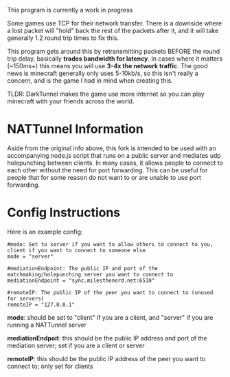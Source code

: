 This program is currently a work in progress  
  
Some games use TCP for their network transfer. There is a downside where a lost packet will "hold" back the rest of the packets after it, and it will take generally 1.2 round trip times to fix this.  
  
This program gets around this by retransmitting packets BEFORE the round trip delay, basically __trades bandwidth for latency__. In cases where it matters (~150ms+) this means you will use __3-4x the network traffic__. The good news is minecraft generally only uses 5-10kb/s, so this isn't really a concern, and is the game I had in mind when creating this.  
  
TLDR: DarkTunnel makes the game use more internet so you can play minecraft with your friends across the world.  

# NATTunnel Information

Aside from the original info above, this fork is intended to be used with an accompanying node.js script that runs on a public server and mediates udp holepunching between clients. In many cases, it allows people to connect to each other without the need for port forwarding. This can be useful for people that for some reason do not want to or are unable to use port forwarding. 

# Config Instructions

Here is an example config: 

```
#mode: Set to server if you want to allow others to connect to you, client if you want to connect to someone else
mode = "server"

#mediationEndpoint: The public IP and port of the matchmaking/holepunching server you want to connect to
mediationEndpoint = "sync.milesthenerd.net:6510"

#remoteIP: The public IP of the peer you want to connect to (unused for servers)
remoteIP = "127.0.0.1"
```

__mode__: should be set to "client" if you are a client, and "server" if you are running a NATTunnel server

__mediationEndpoit__: this should be the public IP address and port of the mediation server; set if you are a client or server

__remoteIP__: this should be the public IP address of the peer you want to connect to; only set for clients
